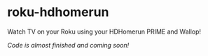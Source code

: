 roku-hdhomerun
==============

Watch TV on your Roku using your HDHomerun PRIME and Wallop!

*Code is almost finished and coming soon!*
